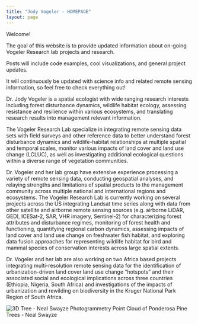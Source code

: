 ```yaml
---
title: "Jody Vogeler - HOMEPAGE"
layout: page
---
```


Welcome!

The goal of this website is to provide updated information about on-going Vogeler Research lab projects and research.

Posts will include code examples, cool visualizations, and general project updates.

It will continuously be updated with science info and related remote sensing information, so feel free to check everything out!


Dr. Jody Vogeler is a spatial ecologist with wide ranging research interests including forest disturbance dynamics, wildlife habitat ecology, assessing resistance and resilience within various ecosystems, and translating research results into management relevant information.

The Vogeler Research Lab specialize in integrating remote sensing data sets with field surveys and other reference data to better understand forest disturbance dynamics and wildlife-habitat relationships at multiple spatial and temporal scales, monitor various impacts of land cover and land use change (LCLUC), as well as investigating additional ecological questions within a diverse range of vegetation communities.

Dr. Vogeler and her lab group have extensive experience processing a variety of remote sensing data, conducting geospatial analyses, and relaying strengths and limitations of spatial products to the management community across multiple national and international regions and ecosystems. The Vogeler Research Lab is currently working on several projects across the US integrating Landsat time series along with data from other satellite and airborne remote sensing sources (e.g. airborne LiDAR, GEDI, ICESat-2, SAR, VHR imagery, Sentinel-2) for characterizing forest attributes and disturbance regimes, monitoring of forest health and functioning, quantifying regional carbon dynamics, assessing impacts of land cover and land use change on freshwater fish habitat, and exploring data fusion approaches for representing wildlife habitat for bird and mammal species of conservation interests across large spatial extents.

Dr. Vogeler and her lab are also working on two Africa based projects integrating multi-resolution remote sensing data for the identification of urbanization-driven land cover land use change “hotspots” and their associated social and ecological implications across three countries (Ethiopia, Nigeria, South Africa) and investigations of the impacts of urbanization and rewilding on biodiversity in the Kruger National Park Region of South Africa.


![3D Tree - Neal Swayze]()
Photogrammetry Point Cloud of Ponderosa Pine Trees - Neal Swayze
